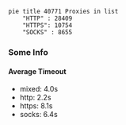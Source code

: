 
```mermaid
pie title 40771 Proxies in list
    "HTTP" : 28409
    "HTTPS": 10754
    "SOCKS" : 8655
```

### Some Info
#### Average Timeout

- mixed: 4.0s
- http: 2.2s
- https: 8.1s
- socks: 6.4s